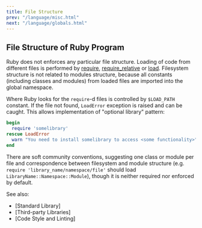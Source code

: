```yaml
---
title: File Structure
prev: "/language/misc.html"
next: "/language/globals.html"
---
```


## File Structure of Ruby Program

Ruby does not enforces any particular file structure. Loading of code
from different files is performed by <a
href='https://ruby-doc.org/core-2.5.0/Kernel.html#method-i-require'
class='ruby-doc remote' target='_blank'>require</a>, <a
href='https://ruby-doc.org/core-2.5.0/Kernel.html#method-i-require_relative'
class='ruby-doc remote' target='_blank'>require_relative</a> or <a
href='https://ruby-doc.org/core-2.5.0/Kernel.html#method-i-require_relative'
class='ruby-doc remote' target='_blank'>load</a>. Filesystem structure
is not related to modules structure, because all constants (including
classes and modules) from loaded files are imported into the global
namespace.

Where Ruby looks for the `require`-d files is controlled by `$LOAD_PATH`
constant. If the file not found, `LoadError` exception is raised and can
be caught. This allows implementation of "optional library" pattern:


```ruby
begin
  require 'somelibrary'
rescue LoadError
  warn "You need to install somelibrary to access <some functionality>"
end
```

There are soft community conventions, suggesting one class or module per
file and correspondence between filesystem and module structure (e.g.
`require 'library_name/namespace/file'` should load
`LibraryName::Namespace::Module`), though it is neither required nor
enforced by default.

See also:

* \[Standard Library\]
* \[Third-party Libraries\]
* \[Code Style and Linting\]

